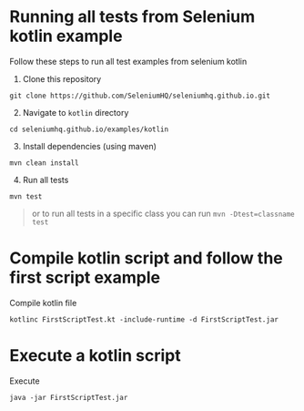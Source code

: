# Running all tests from Selenium kotlin example

Follow these steps to run all test examples from selenium kotlin

1. Clone this repository

```
git clone https://github.com/SeleniumHQ/seleniumhq.github.io.git
```

2. Navigate to `kotlin` directory

```
cd seleniumhq.github.io/examples/kotlin
```

3. Install dependencies (using maven)

```
mvn clean install
```

4. Run all tests

```
mvn test
```
> or to run all tests in a specific class you can run `mvn -Dtest=classname test`

# Compile kotlin script and follow the first script example

Compile kotlin file
```
kotlinc FirstScriptTest.kt -include-runtime -d FirstScriptTest.jar
```

# Execute a kotlin script 

Execute 
```
java -jar FirstScriptTest.jar
```